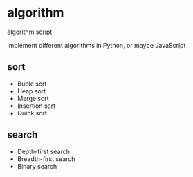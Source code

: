 # algorithm
algorithm script

implement different algorithms in Python, or maybe JavaScript

## sort
* Buble sort
* Heap sort
* Merge sort
* Insertion sort
* Quick sort

## search

* Depth-first search
* Breadth-first search
* Binary search
